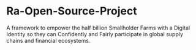 # Ra-Open-Source-Project
A framework to empower the half billion Smallholder Farms with a Digital Identity so they can Confidently and Fairly participate in global supply chains and financial ecosystems.
